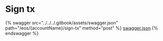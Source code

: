 # Sign tx

{% swagger src="../../../.gitbook/assets/swagger.json" path="/eos/{accountName}/sign-tx" method="post" %}
[swagger.json](../../../.gitbook/assets/swagger.json)
{% endswagger %}
